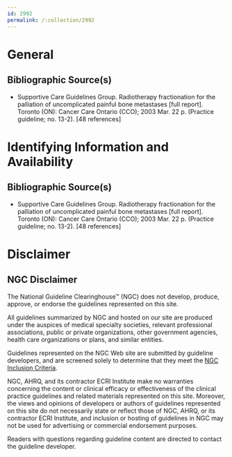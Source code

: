 ```yaml
---
id: 2992
permalink: /:collection/2992
---
```


# General

## Bibliographic Source(s)

- Supportive Care Guidelines Group. Radiotherapy fractionation for the palliation of uncomplicated painful bone metastases [full report]. Toronto (ON): Cancer Care Ontario (CCO); 2003 Mar. 22 p. (Practice guideline; no. 13-2). [48 references]

# Identifying Information and Availability

## Bibliographic Source(s)

- Supportive Care Guidelines Group. Radiotherapy fractionation for the palliation of uncomplicated painful bone metastases [full report]. Toronto (ON): Cancer Care Ontario (CCO); 2003 Mar. 22 p. (Practice guideline; no. 13-2). [48 references]

# Disclaimer

## NGC Disclaimer

The National Guideline Clearinghouse™ (NGC) does not develop, produce, approve, or endorse the guidelines represented on this site.

All guidelines summarized by NGC and hosted on our site are produced under the auspices of medical specialty societies, relevant professional associations, public or private organizations, other government agencies, health care organizations or plans, and similar entities.

Guidelines represented on the NGC Web site are submitted by guideline developers, and are screened solely to determine that they meet the [NGC Inclusion Criteria](/help-and-about/summaries/inclusion-criteria).

NGC, AHRQ, and its contractor ECRI Institute make no warranties concerning the content or clinical efficacy or effectiveness of the clinical practice guidelines and related materials represented on this site. Moreover, the views and opinions of developers or authors of guidelines represented on this site do not necessarily state or reflect those of NGC, AHRQ, or its contractor ECRI Institute, and inclusion or hosting of guidelines in NGC may not be used for advertising or commercial endorsement purposes.

Readers with questions regarding guideline content are directed to contact the guideline developer.

